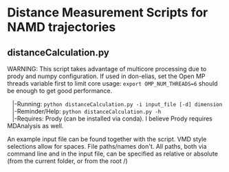 # Distance Measurement Scripts for NAMD trajectories

## distanceCalculation.py
WARNING: This script takes advantage of multicore processing due to prody and numpy configuration.
If used in don-elias, set the Open MP threads variable first to limit core usage: `export OMP_NUM_THREADS=6` should be enough to get good performance.

&nbsp;&nbsp; |-Running: `python distanceCalculation.py -i input_file [-d] dimension` <br />
&nbsp;&nbsp; |-Reminder/Help: `python distanceCalculation.py -h` <br />
&nbsp;&nbsp; |-Requires: Prody (can be installed via conda). I believe Prody requires MDAnalysis as well.

An example input file can be found together with the script. VMD style selections allow for spaces. File paths/names don't.
All paths, both via command line and in the input file, can be specified as relative or absolute (from the current folder, or from the root /)
